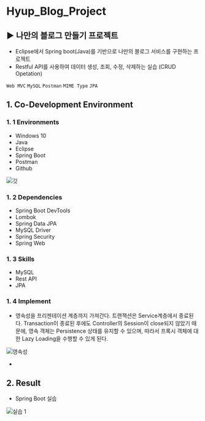 # Hyup_Blog_Project
## ▶ 나만의 블로그 만들기 프로젝트
 
 - Eclipse에서 Spring boot(Java)를 기반으로 나만의 블로그 서비스를 구현하는 프로젝트
 - Restful API를 사용하여 데이터 생성, 조회, 수정, 삭제하는 실습 (CRUD Opetation)

`Web MVC` `MySQL` `Postman` `MIME Type` `JPA`

## 1. Co-Development Environment   
### 1. 1 Environments
- Windows 10
- Java
- Eclipse
- Spring Boot
- Postman
- Github

![깃](https://github.com/shyang12/Hyup_Blog/assets/85710913/b17fb607-383c-402c-8bf5-74368cc5ff94)


### 1. 2 Dependencies
- Spring Boot DevTools
- Lombok
- Spring Data JPA
- MySQL Driver
- Spring Security
- Spring Web

### 1. 3 Skills
- MySQL
- Rest API
- JPA

### 1. 4 Implement
- 영속성을 프리젠테이션 계층까지 가져간다. 트랜잭션은 Service계층에서 종료된다. Transaction이 종료된 후에도 Controller의 Session이 close되지 않았기 때문에, 영속 객체는 Persistence 상태를 유지할 수 있으며, 따라서 프록시 객체에 대한 Lazy Loading을 수행할 수 있게 된다.

![영속성](https://github.com/shyang12/Hyup_Blog/assets/85710913/b999af1f-d088-480a-b088-a5ef613bd1f3)

- 


## 2. Result   
- Spring Boot 실습
  
![실습 1](https://github.com/shyang12/Book_FInd/assets/85710913/a4b41924-ad12-4c5e-b7d6-164023def682)
